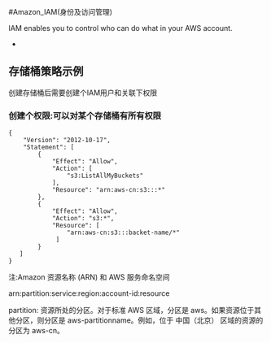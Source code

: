 #Amazon_IAM(身份及访问管理)

IAM enables you to control who can do what in your AWS account.

- 
## 存储桶策略示例

创建存储桶后需要创建个IAM用户和关联下权限

### 创建个权限:可以对某个存储桶有所有权限

```
{
    "Version": "2012-10-17",
    "Statement": [
        {
            "Effect": "Allow",
            "Action": [
                "s3:ListAllMyBuckets"
            ],
            "Resource": "arn:aws-cn:s3:::*"
        },
        {
            "Effect": "Allow",
            "Action": "s3:*",
            "Resource": [
                "arn:aws-cn:s3:::backet-name/*"
             ]
        }
   ]
}
```
注:Amazon 资源名称 (ARN) 和 AWS 服务命名空间

arn:partition:service:region:account-id:resource

partition: 资源所处的分区。对于标准 AWS 区域，分区是 aws。如果资源位于其他分区，则分区是 aws-partitionname。例如，位于 中国（北京） 区域的资源的分区为 aws-cn。
